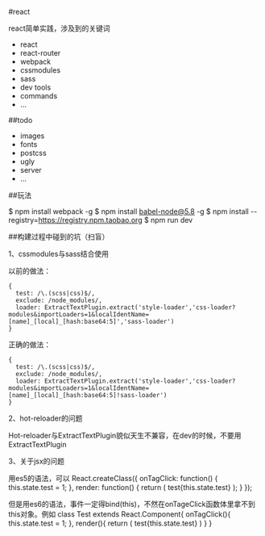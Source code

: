 #react

react简单实践，涉及到的关键词

* react
* react-router
* webpack
* cssmodules
* sass
* dev tools
* commands
* ...

##todo

* images
* fonts
* postcss
* ugly
* server
* ...

##玩法

$ npm install webpack -g
$ npm install babel-node@5.8 -g
$ npm install --registry=https://registry.npm.taobao.org
$ npm run dev

##构建过程中碰到的坑（扫盲）

1、cssmodules与sass结合使用

  以前的做法：

    {
      test: /\.(scss|css)$/,
      exclude: /node_modules/,
      loader: ExtractTextPlugin.extract('style-loader','css-loader?modules&importLoaders=1&localIdentName=[name]_[local]_[hash:base64:5]','sass-loader')
    }

  正确的做法：

    {
      test: /\.(scss|css)$/,
      exclude: /node_modules/,
      loader: ExtractTextPlugin.extract('style-loader','css-loader?modules&importLoaders=1&localIdentName=[name]_[local]_[hash:base64:5]!sass-loader')
    }

2、hot-reloader的问题

  Hot-reloader与ExtractTextPlugin貌似天生不兼容，在dev的时候，不要用ExtractTextPlugin

3、关于jsx的问题

  用es5的语法，可以
  React.createClass({
    onTagClick: function() {
      this.state.test = 1;
    },
    render: function() {
      return (
        <a onClick={onTagClick}>test{this.state.test}</a>
      );
    }
  });

  但是用es6的语法，事件一定得bind(this)，不然在onTageClick函数体里拿不到this对象。例如
  class Test extends React.Component{
    onTagClick(){
      this.state.test = 1;
    },
    render(){
      return (
        <a onClick={onTagClick.bind(this)}>test{this.state.test}</a>
      )
    }
  }
